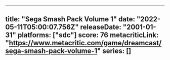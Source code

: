 
---
title: "Sega Smash Pack Volume 1"
date: "2022-05-11T05:00:07.756Z"
releaseDate: "2001-01-31"
platforms: ["sdc"]
score: 76
metacriticLink: "https://www.metacritic.com/game/dreamcast/sega-smash-pack-volume-1"
series: []
---
